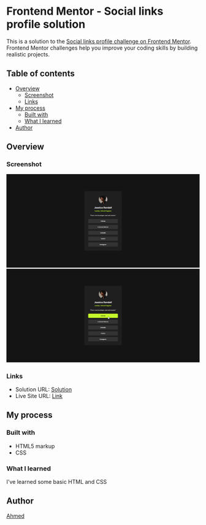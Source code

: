 # Frontend Mentor - Social links profile solution

This is a solution to the [Social links profile challenge on Frontend Mentor](https://www.frontendmentor.io/challenges/social-links-profile-UG32l9m6dQ). Frontend Mentor challenges help you improve your coding skills by building realistic projects. 

## Table of contents

- [Overview](#overview)
  - [Screenshot](#screenshot)
  - [Links](#links)
- [My process](#my-process)
  - [Built with](#built-with)
  - [What I learned](#what-i-learned)
- [Author](#author)

## Overview

### Screenshot

![](./screenshot.png)
![](./screenshot-active.png)

### Links

- Solution URL: [Solution](https://www.frontendmentor.io/solutions/social-links-profile-using-htmlcss-LKm9DOnPGk)
- Live Site URL: [Link](https://ahmed-l2.github.io/frontend-projects/social-links-profile-main/index.html)

## My process

### Built with

- HTML5 markup
- CSS

### What I learned

I've learned some basic HTML and CSS

## Author

[Ahmed](https://github.com/Ahmed-l2)
